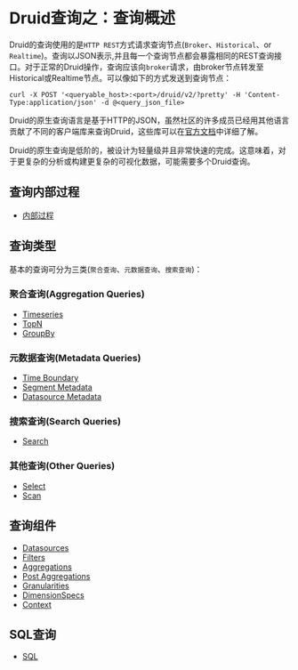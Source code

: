 # Druid查询之：查询概述

Druid的查询使用的是`HTTP REST`方式请求查询节点(`Broker`、`Historical`、or `Realtime`)。查询以JSON表示,并且每一个查询节点都会暴露相同的REST查询接口。对于正常的Druid操作，查询应该向`broker`请求，由broker节点转发至Historical或Realtime节点。可以像如下的方式发送到查询节点：
```
curl -X POST '<queryable_host>:<port>/druid/v2/?pretty' -H 'Content-Type:application/json' -d @<query_json_file>
```

Druid的原生查询语言是基于HTTP的JSON，虽然社区的许多成员已经用其他语言贡献了不同的客户端库来查询Druid，这些库可以在[官方文档](http://druid.io/libraries.html)中详细了解。

Druid的原生查询是低阶的，被设计为轻量级并且非常快速的完成。这意味着，对于更复杂的分析或构建更复杂的可视化数据，可能需要多个Druid查询。

## 查询内部过程
- [内部过程](./query-internal-procedure.md)


## 查询类型

基本的查询可分为三类(``聚合查询``、``元数据查询``、``搜索查询``)：

### 聚合查询(Aggregation Queries)
- [Timeseries](/TODO)
- [TopN](/TODO)
- [GroupBy](/TODO)

### 元数据查询(Metadata Queries)
- [Time Boundary](/TODO)
- [Segment Metadata](/TODO)
- [Datasource Metadata](/TODO)

### 搜索查询(Search Queries)
- [Search](/TODO)

### 其他查询(Other Queries)
- [Select](/TODO)
- [Scan](/TODO)

## 查询组件
- [Datasources](/TODO)
- [Filters](/TODO)
- [Aggregations](/TODO)
- [Post Aggregations](/TODO)
- [Granularities](/TODO)
- [DimensionSpecs](/TODO)
- [Context](/TODO)

## SQL查询
- [SQL](/TODO)
